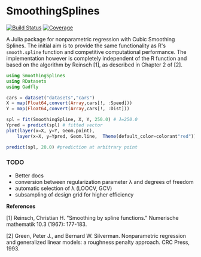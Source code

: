 # SmoothingSplines

[![Build Status](https://github.com/nignatiadis/SmoothingSplines.jl/workflows/CI/badge.svg)](https://github.com/nignatiadis/SmoothingSplines.jl/actions)
[![Coverage](https://codecov.io/gh/nignatiadis/SmoothingSplines.jl/branch/master/graph/badge.svg)](https://codecov.io/gh/nignatiadis/SmoothingSplines.jl)


A Julia package for nonparametric regression with Cubic Smoothing Splines. The initial aim is to provide the same functionality as R's `smooth.spline` function and competitive computational performance. The implementation however is completely independent of the R function and based on the algorithm by Reinsch [1], as described in Chapter 2 of [2].

```julia
using SmoothingSplines
using RDatasets
using Gadfly

cars = dataset("datasets","cars")
X = map(Float64,convert(Array,cars[!, :Speed]))
Y = map(Float64,convert(Array,cars[!, :Dist]))

spl = fit(SmoothingSpline, X, Y, 250.0) # λ=250.0
Ypred = predict(spl) # fitted vector
plot(layer(x=X, y=Y, Geom.point),
	layer(x=X, y=Ypred, Geom.line, 	Theme(default_color=colorant"red")))

predict(spl, 20.0) #prediction at arbitrary point
```

### TODO

* Better docs
* conversion between regularization parameter λ and degrees of freedom
* automatic selection of λ (LOOCV, GCV)
* subsampling of design grid for higher efficiency


**References**

[1] Reinsch, Christian H. "Smoothing by spline functions." Numerische mathematik 10.3 (1967): 177-183.

[2] Green, Peter J., and Bernard W. Silverman. Nonparametric regression and generalized linear models: a roughness penalty approach. CRC Press, 1993.
